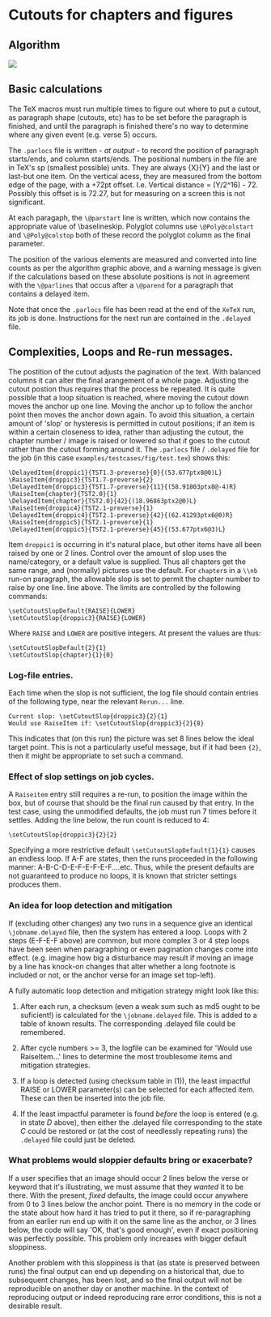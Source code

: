 # Cutouts for chapters and figures

## Algorithm 
![ ](/home/david/src/ptx2pdf/docs/dev/Cutouts.svg  "New algorithm")

## Basic calculations
The TeX macros must run multiple times to figure out where to put a cutout, as paragraph shape (cutouts, etc) 
has to be set before the paragraph is finished, and until the paragraph is finished there's no way to determine 
where any given event (e.g. verse 5) occurs.

The `.parlocs` file is written - *at output* - to record the position of
paragraph starts/ends, and column starts/ends. The positional numbers in the file are in TeX's sp (smallest possible) units.
They are  always {X}{Y} and the last or last-but one item. 
On the vertical acess, they are measured from the bottom edge of the page, with a +72pt offset.
I.e.  Vertical distance  = (Y/2^16) - 72. Possibly this offset is  is 72.27,
but for measuring on a screen this is not significant.

At each paragaph, the `\@parstart` line is written, which now contains the appropriate value of \baselineskip.
Polyglot columns use `\@Poly@colstart`  and `\@Poly@colstop`   both of these
record the polyglot column as the final parameter.

The position of the various elements are measured and converted into line counts as per the algorithm graphic above, 
and a warning message is given if the calculations based on these absolute
positions is not in agreement with the `\@parlines` that occus after a `\@parend` for a paragraph that contains 
a delayed item.

Note that once the `.parlocs` file has been read at the end of the `XeTeX` run,
its job is done. Instructions for the next run are contained in the `.delayed`
file.

## Complexities, Loops and Re-run messages.
The postition of the cutout adjusts the pagination of the text. With balanced columns it can alter the final 
arangement of a whole page. Adjusting the cutout postion thus requires that the process be repeated.
It is quite possible that a loop situation is reached, where moving the cutout down moves the anchor up one line.
Moving the anchor up to follow the anchor point then moves the anchor down again. To avoid this situation,
a certain amount of 'slop' or hysteresis is permitted in cutout positions; if an item is within a certain closeness 
to idea, rather than adjusting the cutout, the chapter number / image  is raised or lowered so that *it* goes to the 
cutout rather than the cutout forming around it.
The `.parlocs` file / `.delayed` file for the job (in this case `examples/testcases/fig/test.tex`) shows this:

```
\DelayedItem{droppic1}{TST1.3-preverse}{0}{(53.677ptx8@0)L}
\RaiseItem{droppic3}{TST1.7-preverse}{2}
\DelayedItem{droppic3}{TST1.7-preverse}{11}{(58.91803ptx8@-4)R}
\RaiseItem{chapter}{TST2.0}{1}
\DelayedItem{chapter}{TST2.0}{42}{(18.96863ptx2@0)L}
\RaiseItem{droppic4}{TST2.1-preverse}{1}
\DelayedItem{droppic4}{TST2.1-preverse}{42}{(62.41293ptx6@0)R}
\RaiseItem{droppic5}{TST2.1-preverse}{1}
\DelayedItem{droppic5}{TST2.1-preverse}{45}{(53.677ptx6@3)L}
```


Item `droppic1` is occurring in it's natural place, but other items have all
been raised by one or 2 lines.  Control over the amount of slop uses the
name/category, or a default value is supplied. Thus all chapters get the same range, and (normally) 
pictures use the default. For `chapter`s in a `\\nb` run-on paragraph,  the
allowable slop is set to permit the chapter number to raise by one line. line
above.  The limits  are controlled by the following commands:

```
\setCutoutSlopDefault{RAISE}{LOWER}
\setCutoutSlop{droppic3}{RAISE}{LOWER}
```
Where `RAISE` and `LOWER` are positive integers. At present the values are thus:
```
\setCutoutSlopDefault{2}{1}
\setCutoutSlop{chapter}{1}{0}
```

### Log-file entries.
Each time when the slop is not sufficient, the log file should contain entries
of the following type, near the relevant `Rerun...` line.
```
Current slop: \setCutoutSlop{droppic3}{2}{1}
Would use RaiseItem if: \setCutoutSlop{droppic3}{2}{8}
```
This indicates that (on this run) the picture was set 8 lines below the ideal
target point. This is not a particularly useful message, but if it had been `{2}`,
then it might be appropriate to set such a command.

### Effect of slop settings on job cycles.
A `Raiseitem` entry still requires a re-run, to position the image within the
box, but of course that should be the final run caused by that entry. 
In the test case, using the unmodified defaults, the job must run 7 times
before it settles.
Adding the line below, the run count is reduced to 4:
```
\setCutoutSlop{droppic3}{2}{2}
```

Specifying a more restrictive default `\setCutoutSlopDefault{1}{1}` causes an 
endless loop. If A-F are states, then the runs proceeded in the following manner: 
A-B-C-D-E-F-E-F-E-F....etc.  Thus, while the present defaults are not guaranteed 
to produce no loops, it is known that stricter settings produces them. 

### An idea for loop detection and mitigation
If (excluding other changes) any two runs in a sequence give an identical `\jobname.delayed` file, 
then the system has entered a loop. Loops with 2 steps (E-F-E-F above) are
common, but more complex 3 or 4 step loops have been seen when paragraphing or 
even pagination changes come into effect. (e.g. imagine how big a disturbance
may result if moving an image by a line has knock-on changes that  alter whether 
a long footnote is included or not, or the anchor verse for an image set
top-left). 

A fully automatic loop detection and mitigation strategy might look like this:

1) After each run, a checksum (even a weak sum such as md5 ought to be suficient!) is calculated for the 
`\jobname.delayed` file. This is added to a table of known results. The 
corresponding .delayed file could be remembered.

2) After cycle numbers >= 3, the logfile can be examined for 'Would use
RaiseItem...' lines to determine the most troublesome items and mitigation
strategies. 

3) If a loop is detected (using checksum table in (1)), the least impactful
RAISE or LOWER parameter(s) can be selected for each affected item.
These can then be inserted into the job file.

4) If the least impactful parameter is found *before* the loop is entered (e.g.
in state *D* above), then either the .delayed file  corresponding to the state
*C* could be restored or (at the cost of needlessly repeating runs) the
`.delayed` file could just be deleted.

### What problems would sloppier defaults bring or exacerbate?
If a user specifies that an image should occur 2 lines below the verse or keyword 
that it's illustrating, we must assume that they *wanted* it to be there. With the
present, *fixed* defaults, the image could occur anywhere from 0 to 3 lines
below the anchor point. There is no memory in the code or the state about how
hard it has tried to put it there, so if re-paragraphing from an earlier run
end up with it on the same line as the anchor, or 3 lines below, the code will
say 'OK, that's good enough', even if exact positioning was perfectly possible.
This problem only increases with bigger default sloppiness.

Another problem with this sloppiness is that (as state is preserved between runs)
the final output can end up depending on a historical that, due to subsequent
changes, has been lost, and so the final output will not be reproducible on another
day or another machine. In the context of reproducing output or indeed reproducing 
rare error conditions, this is not a desirable result.

